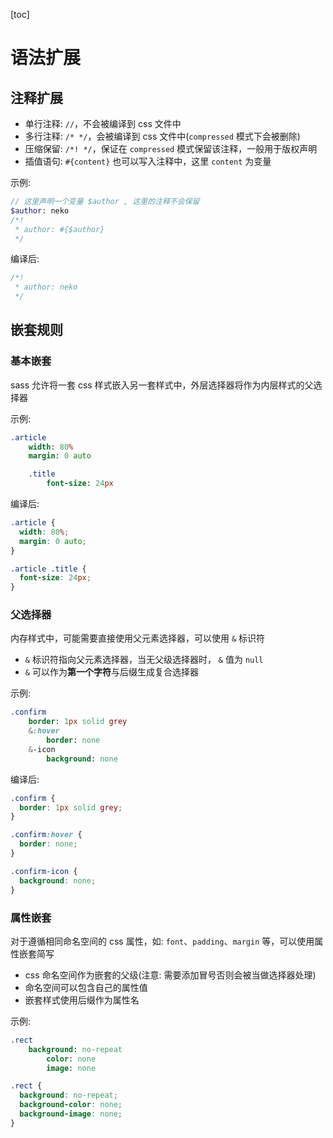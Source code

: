 [toc]

# 语法扩展

## 注释扩展

- 单行注释: `//`，不会被编译到 css 文件中
- 多行注释: `/* */`，会被编译到 css 文件中(`compressed` 模式下会被删除)
- 压缩保留: `/*! */`，保证在 `compressed` 模式保留该注释，一般用于版权声明
- 插值语句: `#{content}` 也可以写入注释中，这里 `content` 为变量

示例:

```sass
// 这里声明一个变量 $author , 这里的注释不会保留
$author: neko
/*!
 * author: #{$author}
 */
```

编译后:

```css
/*!
 * author: neko
 */
```

## 嵌套规则

### 基本嵌套

sass 允许将一套 css 样式嵌入另一套样式中，外层选择器将作为内层样式的父选择器

示例:

```sass
.article
    width: 80%
    margin: 0 auto

    .title
        font-size: 24px
```

编译后:

```css
.article {
  width: 80%;
  margin: 0 auto;
}

.article .title {
  font-size: 24px;
}
```

### 父选择器

内存样式中，可能需要直接使用父元素选择器，可以使用 `&` 标识符

- `&` 标识符指向父元素选择器，当无父级选择器时， `&` 值为 `null`
- `&` 可以作为**第一个字符**与后缀生成复合选择器

示例:

```sass
.confirm
    border: 1px solid grey
    &:hover
        border: none
    &-icon
        background: none
```

编译后:

```css
.confirm {
  border: 1px solid grey;
}

.confirm:hover {
  border: none;
}

.confirm-icon {
  background: none;
}
```

### 属性嵌套

对于遵循相同命名空间的 css 属性，如: `font`、`padding`、`margin` 等，可以使用属性嵌套简写

- css 命名空间作为嵌套的父级(注意: 需要添加冒号否则会被当做选择器处理)
- 命名空间可以包含自己的属性值
- 嵌套样式使用后缀作为属性名

示例:

```sass
.rect
    background: no-repeat
        color: none
        image: none
```

```css
.rect {
  background: no-repeat;
  background-color: none;
  background-image: none;
}
```
